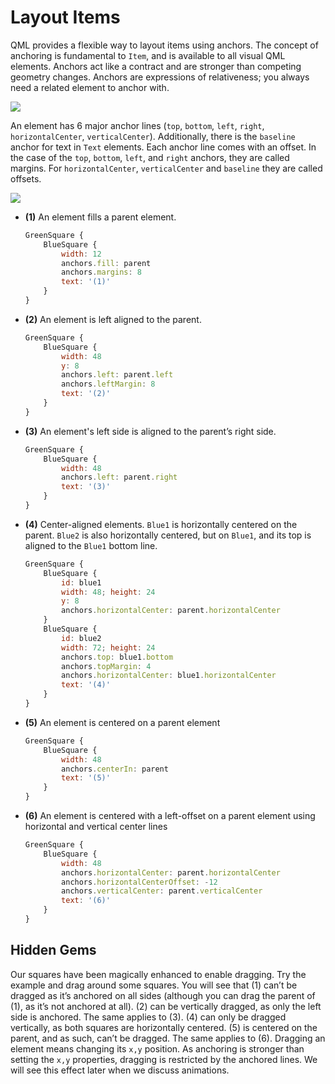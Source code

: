 # Layout Items

QML provides a flexible way to layout items using anchors. The concept of anchoring is fundamental to `Item`, and is available to all visual QML elements. Anchors act like a contract and are stronger than competing geometry changes. Anchors are expressions of relativeness; you always need a related element to anchor with.

![](../../ch04-qmlstart/assets//anchors.png)

An element has 6 major anchor lines (`top`, `bottom`, `left`, `right`, `horizontalCenter`, `verticalCenter`). Additionally, there is the `baseline` anchor for text in `Text` elements. Each anchor line comes with an offset. In the case of the `top`, `bottom`, `left`, and `right` anchors, they are called margins. For `horizontalCenter`, `verticalCenter` and `baseline` they are called offsets.

![](../../ch04-qmlstart/assets//anchorgrid.png)


* **(1)** An element fills a parent element.

    ```qml
    GreenSquare {
        BlueSquare {
            width: 12
            anchors.fill: parent
            anchors.margins: 8
            text: '(1)'
        }
    }
    ```
    


* **(2)** An element is left aligned to the parent.

    ```qml
    GreenSquare {
        BlueSquare {
            width: 48
            y: 8
            anchors.left: parent.left
            anchors.leftMargin: 8
            text: '(2)'
        }
    }
    ```



* **(3)** An element's left side is aligned to the parent’s right side.

    ```qml
    GreenSquare {
        BlueSquare {
            width: 48
            anchors.left: parent.right
            text: '(3)'
        }
    }
    ```



* **(4)** Center-aligned elements. `Blue1` is horizontally centered on the parent. `Blue2` is also horizontally centered, but on `Blue1`, and its top is aligned to the `Blue1` bottom line.

    ```qml
    GreenSquare {
        BlueSquare {
            id: blue1
            width: 48; height: 24
            y: 8
            anchors.horizontalCenter: parent.horizontalCenter
        }
        BlueSquare {
            id: blue2
            width: 72; height: 24
            anchors.top: blue1.bottom
            anchors.topMargin: 4
            anchors.horizontalCenter: blue1.horizontalCenter
            text: '(4)'
        }
    }
    ```



* **(5)** An element is centered on a parent element

    ```qml
    GreenSquare {
        BlueSquare {
            width: 48
            anchors.centerIn: parent
            text: '(5)'
        }
    }
    ```



* **(6)** An element is centered with a left-offset on a parent element using horizontal and vertical center lines

    ```qml
    GreenSquare {
        BlueSquare {
            width: 48
            anchors.horizontalCenter: parent.horizontalCenter
            anchors.horizontalCenterOffset: -12
            anchors.verticalCenter: parent.verticalCenter
            text: '(6)'
        }
    }
    ```

## Hidden Gems

Our squares have been magically enhanced to enable dragging. Try the example and drag around some squares. You will see that (1) can’t be dragged as it’s anchored on all sides (although you can drag the parent of (1), as it’s not anchored at all). (2) can be vertically dragged, as only the left side is anchored. The same applies to (3). (4) can only be dragged vertically, as both squares are horizontally centered. (5) is centered on the parent, and as such, can’t be dragged. The same applies to (6). Dragging an element means changing its `x,y` position. As anchoring is stronger than setting the `x,y` properties, dragging is restricted by the anchored lines. We will see this effect later when we discuss animations.

